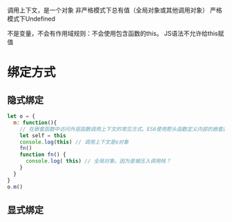 调用上下文，是一个对象
非严格模式下总有值（全局对象或其他调用对象）
严格模式下Undefined

不是变量，不会有作用域规则：不会使用包含函数的this。
JS语法不允许给this赋值


# 绑定方式
## 隐式绑定

```javascript
let o = {
  m: function(){
    // 在嵌套函数中访问外层函数调用上下文的常见方式。ES6使用箭头函数定义内部的嵌套函数
    let self = this 
    console.log(this) // 调用上下文是o对象
    fn()
    function fn() {
      console.log( this) // 全局对象。因为是被压入调用栈？
    }
  }
}
o.m() 
```
## 显式绑定
